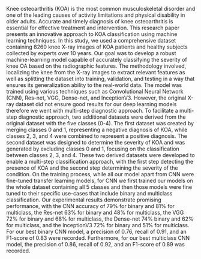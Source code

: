 Knee osteoarthritis (KOA) is the most common musculoskeletal disorder and one of the leading causes of activity limitations and physical disability in older adults. Accurate and timely diagnosis of knee osteoarthritis is essential for effective treatment and intervention. This research paper presents an innovative approach to KOA classification using machine learning techniques. In this study, we used a comprehensive dataset containing 8260 knee X-ray images of KOA patients and healthy subjects collected by experts over 10 years. Our goal was to develop a robust machine-learning model capable of accurately classifying the severity of knee OA based on the radiographic features. The methodology involved, localizing the knee from the X-ray images to extract relevant features as well as splitting the dataset into training, validation, and testing in a way that ensures its generalization ability to the real-world data. The model was trained using various techniques such as Convolutional Neural Network (CNN), Res-net, VGG, Dense-net, and InceptionV3. However, the original X-ray dataset did not ensure good results for our deep learning models therefore we went with multi-step diagnostic approach. To facilitate a multi-step diagnostic approach, two additional datasets were derived from the original dataset with the five classes (0-4). The first dataset was created by merging classes 0 and 1, representing a negative diagnosis of KOA, while classes 2, 3, and 4 were combined to represent a positive diagnosis. The second dataset was designed to determine the severity of KOA and was generated by excluding classes 0 and 1, focusing on the classification between classes 2, 3, and 4. These two derived datasets were developed to enable a multi-step classification approach, with the first step detecting the presence of   KOA and the second step determining the severity of the condition. On the training process, while all our model apart from CNN were fine-tuned transfer learning models, for CNN we first trained our models on the whole dataset containing all 5 classes and then those models were fine tuned to their specific use-cases that include binary and multiclass classification. Our experimental results demonstrate promising performance, with the CNN accuracy of 79% for binary and 81% for multiclass, the Res-net 63% for binary and 48% for multiclass, the VGG 72% for binary and 68% for multiclass, the Dense-net 74% binary and 62% for multiclass, and the InceptionV3 72% for binary and 51% for multiclass. For our best binary CNN model, a precision of 0.76, recall of 0.91, and an F1-score of 0.83 were recorded. Furthermore, for our best multiclass CNN model, the precision of 0.86, recall of 0.92, and an F1-score of 0.89 was recorded.
